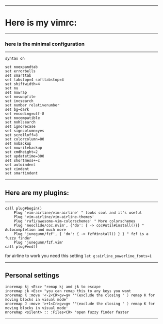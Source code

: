 ***

# Here is my vimrc:

***

### here is the minimal configuration

***

```vim
syntax on

set noexpandtab
set errorbells
set smarttab
set tabstop=4 softtabstop=4
set shiftwidth=4
set nu
set nowrap
set noswapfile
set incsearch
set number relativenumber
set bg=dark
set encoding=utf-8
set nocompatible
set nohlsearch
set ignorecase
set signcolumn=yes
set scrolloff=8
set colorcolumn=80
set nobackup
set nowritebackup
set cmdheight=2
set updatetime=300
set shortmess+=c
set autoindent
set cindent
set smartindent
```

***

## Here are my plugins:

***


```vim
call plug#begin()
	Plug 'vim-airline/vim-airline' " looks cool and it's useful
	Plug 'vim-airline/vim-airline-themes'
	Plug 'rafi/awesome-vim-colorschemes' " More colorschemes
    Plug 'neoclide/coc.nvim', {'do': { -> coc#util#install()}} " Autocompletion and much more
    Plug 'junegunn/fzf', { 'do': { -> fzf#install() } } " fzf is a fuzzy finder
    Plug 'junegunn/fzf.vim'
call plug#end()
```

for airline to work you need this setting `let g:airline_powerline_fonts=1`

***

## Personal settings

```vim
inoremap kj <Esc> "remap kj and jk to escape 
inoremap jk <Esc> "you can remap this to any keys you want
xnoremap K :move '<-2<CR>gv=gv '"(exclude the closing ' ) remap K for moving blocks in visual mode'
xnoremap J :move '>+1<Cr>gv=gv '"(exclude the closing ' ) remap K for moving blocks in visual mode'
nnoremap <silent> :: :Files<CR> "open fuzzy finder faster
```

***
